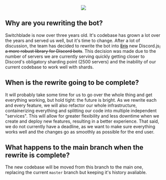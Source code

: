 <div align="center">
  <img src="https://i.imgur.com/eSw0ZjQ.png"><br>
</div>

## Why are you rewriting the bot?
Switchblade is now over three years old. It's codebase has grown a lot over the years and served us well, but it's time to change. After a lot of discussion, the team has decided to rewrite the bot into ~~[Eris](https://github.com/abalabahaha/eris)~~ new Discord.js~~, a more robust library for Discord bots~~. This decision was made due to the number of servers we are currently serving quickly getting closer to Discord's obligatory sharding point (2500 servers) and the inability of our current codebase to work well with shards.

## When is the rewrite going to be complete?
It will probably take some time for us to go over the whole thing and get everything working, but hold tight: the future is bright. As we rewrite each and every feature, we will also refactor our whole infrastructure, containerizing everything and splitting our code into multiple independent "services". This will allow for greater flexibility and less downtime when we create and deploy new features, resulting in a better experience. That said, we do not currently have a deadline, as we want to make sure everything works well and the changes go as smoothly as possible for the end user.

## What happens to the main branch when the rewrite is complete?
The new codebase will be moved from this branch to the main one, replacing the current `master` branch but keeping it's history avaliable.
